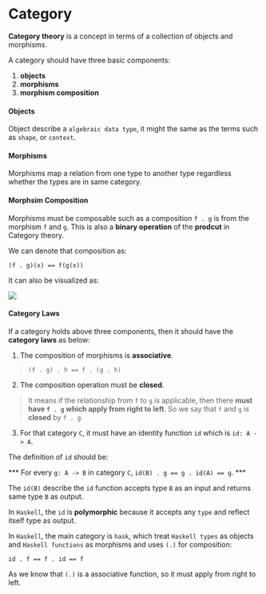 # Category

**Category theory** is a concept in terms of a collection of objects and morphisms.

A category should have three basic components:

1. **objects** 
2. **morphisms** 
3. **morphism composition**

#### Objects

Object describe a `algebraic data type`, it might the same as the terms such as `shape`, or `context`.

#### Morphisms

Morphisms map a relation from one type to another type regardless whether the types are in same category.

#### Morphsim Composition


Morphisms must be composable such as a composition `f . g` is from the morphism `f` and `g`. This is also a **binary operation** of the **prodcut** in Category theory. 

We can denote that composition as:

`(f . g)(x) == f(g(x))`

It can also be visualized as:

![](https://upload.wikimedia.org/wikipedia/commons/thumb/e/ef/Commutative_diagram_for_morphism.svg/200px-Commutative_diagram_for_morphism.svg.png)


#### Category Laws

If a category holds above three components, then it should have the **category laws** as below:

1. The composition of morphisms is **associative**.

  > `(f . g) . h == f . (g . h)`
  
2. The composition operation must be **closed**. 

  > It means if the relationship from `f` to `g` is applicable, then there **must have `f . g` which apply from right to left**. So we say that `f` and `g` is **closed** by `f . g`.

3. For that category `C`, it must have an identity function `id` which is `id: A -> A`.

The definition of `id` should be:

*** For every `g: A -> B` in category `C`, `id(B) . g == g . id(A) == g`. ***

The `id(B)` describe the `id` function accepts type `B` as an input and returns same type `B` as output. 

In `Haskell`, the `id` is **polymorphic** because it accepts any `type` and reflect itself type as output.

In `Haskell`, the main category is `hask`, which treat `Haskell types` as objects and `Haskell functions` as morphisms and uses `(.)` for composition:

`id . f == f . id == f`

As we know that `(.)` is a associative function, so it must apply from right to left.
